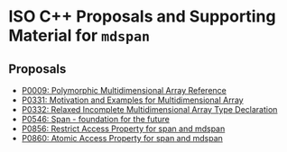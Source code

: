 
ISO C++ Proposals and Supporting Material for `mdspan`
======================================================

Proposals
---------

- [P0009: Polymorphic Multidimensional Array Reference](https://github.com/dhollman/array_ref/blob/master/proposals/P0009.rst)
- [P0331: Motivation and Examples for Multidimensional Array](https://github.com/dhollman/array_ref/blob/master/proposals/P0331.rst)
- [P0332: Relaxed Incomplete Multidimensional Array Type Declaration](https://dhollman.github.io/array_ref/proposals/P0332.html)
- [P0546: Span - foundation for the future](https://github.com/dhollman/array_ref/blob/master/proposals/P0546.rst)
- [P0856: Restrict Access Property for span and mdspan](https://dhollman.github.io/array_ref/proposals/P0856.html)
- [P0860: Atomic Access Property for span and mdspan](https://github.com/dhollman/array_ref/blob/master/proposals/P0860.rst)
